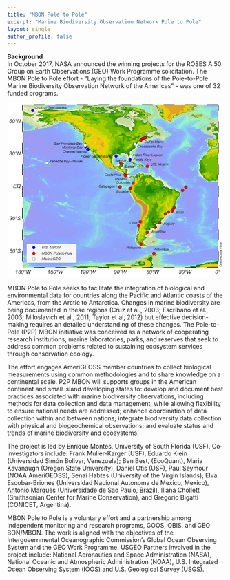 ```yaml
---
title: "MBON Pole to Pole"
excerpt: "Marine Biodiversity Observation Network Pole to Pole"
layout: single
author_profile: false
---
```


**Background**  
In October 2017, NASA announced the winning projects for the ROSES A.50 Group on Earth Observations (GEO) Work Programme solicitation. The MBON Pole to Pole effort - “Laying the foundations of the Pole-to-Pole Marine Biodiversity Observation Network of the Americas” - was one of 32 funded programs.

![](/images/mbon_sites.jpg)

MBON Pole to Pole seeks to facilitate the integration of biological and environmental data for countries along the Pacific and Atlantic coasts of the Americas, from the Arctic to Antarctica. Changes in marine biodiversity are being documented in these regions (Cruz et al., 2003; Escribano et al., 2003; Miloslavich et al., 2011; Taylor et al, 2012) but effective decision-making requires an detailed understanding of these changes. The Pole-to-Pole (P2P) MBON initiative was conceived as a network of cooperating research institutions, marine laboratories, parks, and reserves that seek to address common problems related to sustaining ecosystem services through conservation ecology.

The effort engages AmeriGEOSS member countries to collect biological measurements using common methodologies and to share knowledge on a continental scale. P2P MBON will supports groups in the American continent and small island developing states to: develop and document best practices associated with marine biodiversity observations, including methods for data collection and data management, while allowing flexibility to ensure national needs are addressed; enhance coordination of data collection within and between nations; integrate biodiversity data collection with physical and biogeochemical observations; and evaluate status and trends of marine biodiversity and ecosystems.

The project is led by Enrique Montes, University of South Florida (USF). Co-investigators include: Frank Muller-Karger (USF), Eduardo Klein (Universidad Simón Bolivar, Venezuela); Ben Best, (EcoQuant), Maria Kavanaugh (Oregon State University), Daniel Otis (USF), Paul Seymour (NOAA AmeriGEOSS), Senai Habtes (University of the Virgin Islands), Elva Escobar-Briones (Universidad Nacional Autonoma de Mexico, Mexico), Antonio Marques (Universidade de Sao Paulo, Brazil), Iliana Chollett (Smithsonian Center for Marine Conservation), and Gregorio Bigatti (CONICET, Argentina).

MBON Pole to Pole is a voluntary effort and a partnership among independent monitoring and research programs, GOOS, OBIS, and GEO BON/MBON. The work is aligned with the objectives of the Intergovernmental Oceanographic Commission’s Global Ocean Observing System and the GEO Work Programme. USGEO Partners involved in the project include: National Aeronautics and Space Administration (NASA), National Oceanic and Atmospheric Administration (NOAA), U.S. Integrated Ocean Observing System (IOOS) and U.S. Geological Survey (USGS).
